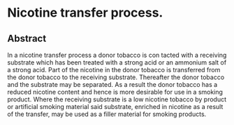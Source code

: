 # Nicotine transfer process.

## Abstract
In a nicotine transfer process a donor tobacco is con tacted with a receiving substrate which has been treated with a strong acid or an ammonium salt of a strong acid. Part of the nicotine in the donor tobacco is transferred from the donor tobacco to the receiving substrate. Thereafter the donor tobacco and the substrate may be separated. As a result the donor tobacco has a reduced nicotine content and hence is more desirable for use in a smoking product. Where the receiving substrate is a low nicotine tobacco by product or artificial smoking material said substrate, enriched in nicotine as a result of the transfer, may be used as a filler material for smoking products.